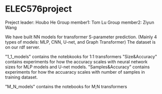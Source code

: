 # ELEC576project
Preject leader: Houbo He
Group member1: Tom Lu
Group member2: Ziyun Wang

We have built NN models for transformer S-parameter prediction. 
(Mainly 4 types of models: MLP, CNN, U-net, and Graph Transformer)
The dataset is on our rdf server.

"1_1_models" contains the notebkooks for 1:1 transformers
"Size&Accuracy" contains experiments for how the accuracy scales with neural network sizes for MLP models and U-net models.
"Samples&Accuracy" contains experiments for how the accuaracy scales with number of samples in training dataset.

"M_N_models" contains the notebooks for M;N transformers
